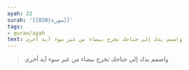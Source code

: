 ```yaml
---
ayah: 22
surah: '[[020|سورة]]'
tags:
- quran/ayah
text: واضمم يدك إلى جناحك تخرج بيضاء من غير سوء آية أخرى
---
```

> واضمم يدك إلى جناحك تخرج بيضاء من غير سوء آية أخرى

